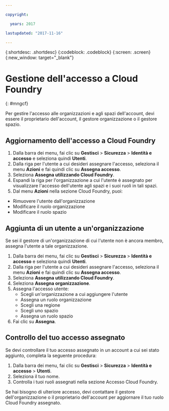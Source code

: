 ```yaml
---

copyright:

  years: 2017

lastupdated: "2017-11-16"

---
```


{:shortdesc: .shortdesc}
{:codeblock: .codeblock}
{:screen: .screen}
{:new_window: target="_blank"}

# Gestione dell'accesso a Cloud Foundry
{: #mngcf}

Per gestire l'accesso alle organizzazioni e agli spazi dell'account, devi essere il proprietario dell'account, il gestore organizzazione o il gestore spazio.

## Aggiornamento dell'accesso a Cloud Foundry

1. Dalla barra dei menu, fai clic su **Gestisci** &gt; **Sicurezza** &gt; **Identità e accesso** e seleziona quindi **Utenti**.
2. Dalla riga per l'utente a cui desideri assegnare l'accesso, seleziona il menu **Azioni** e fai quindi clic su **Assegna accesso**.
3. Seleziona **Assegna utilizzando Cloud Foundry**.
4. Espandi la riga per l'organizzazione a cui l'utente è assegnato per visualizzare l'accesso dell'utente agli spazi e i suoi ruoli in tali spazi.
5. Dal menu **Azioni** nella sezione Cloud Foundry, puoi:

  * Rimuovere l'utente dall'organizzazione
  * Modificare il ruolo organizzazione
  * Modificare il ruolo spazio

## Aggiunta di un utente a un'organizzazione

Se sei il gestore di un'organizzazione di cui l'utente non è ancora membro, assegna l'utente a tale organizzazione.

1. Dalla barra dei menu, fai clic su **Gestisci** &gt; **Sicurezza** &gt; **Identità e accesso** e seleziona quindi **Utenti**.
2. Dalla riga per l'utente a cui desideri assegnare l'accesso, seleziona il menu **Azioni** e fai quindi clic su **Assegna accesso**.
3. Seleziona **Assegna utilizzando Cloud Foundry**.
4. Seleziona **Assegna organizzazione**.
5. Assegna l'accesso utente:
   * Scegli un'organizzazione a cui aggiungere l'utente
   * Assegna un ruolo organizzazione
   * Scegli una regione
   * Scegli uno spazio
   * Assegna un ruolo spazio
6. Fai clic su **Assegna**.

## Controllo del tuo accesso assegnato

Se devi controllare il tuo accesso assegnato in un account a cui sei stato aggiunto, completa la seguente procedura:

1. Dalla barra dei menu, fai clic su **Gestisci** &gt; **Sicurezza** &gt; **Identità e accesso** &gt; **Utenti**.
2. Seleziona il tuo nome.
3. Controlla i tuoi ruoli assegnati nella sezione Accesso Cloud Foundry.

Se hai bisogno di ulteriore accesso, devi contattare il gestore dell'organizzazione o il proprietario dell'account per aggiornare il tuo ruolo Cloud Foundry assegnato.

